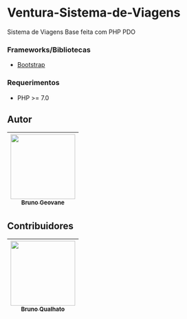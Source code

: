 # Ventura-Sistema-de-Viagens
Sistema de Viagens Base feita com PHP PDO


### Frameworks/Bibliotecas
* [Bootstrap](https://getbootstrap.com/)


### Requerimentos
* PHP >= 7.0


## Autor
| [<img src="https://avatars1.githubusercontent.com/u/28969764?s=400&v=4" width="150" height="150"><br><sub>Bruno Geovane</sub>](https://github.com/brunogeovane) |
| :---: |

## Contribuidores

| [<img src="https://avatars2.githubusercontent.com/u/24703194?s=400&u=84672ff37d2a5181047f82a157e2d8a5761bcd6a&v=4" width="150" height="150"><br><sub>Bruno Qualhato</sub>](https://github.com/brunoqualhato) |
| :---: |
